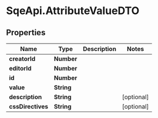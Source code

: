 # SqeApi.AttributeValueDTO

## Properties

Name | Type | Description | Notes
------------ | ------------- | ------------- | -------------
**creatorId** | **Number** |  | 
**editorId** | **Number** |  | 
**id** | **Number** |  | 
**value** | **String** |  | 
**description** | **String** |  | [optional] 
**cssDirectives** | **String** |  | [optional] 


